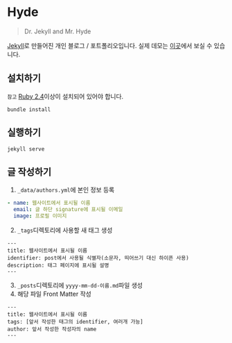 # Hyde

> Dr. Jekyll and Mr. Hyde

[Jekyll](https://https://jekyllrb.com/)로 만들어진 개인 블로그 / 포트폴리오입니다.
실제 데모는 [이곳](https://chemistryx.me/)에서 보실 수 있습니다.

## 설치하기

`참고` [Ruby 2.4](https://www.ruby-lang.org)이상이 설치되어 있어야 합니다.

```
bundle install
```

## 실행하기

```
jekyll serve
```

## 글 작성하기

1. `_data/authors.yml`에 본인 정보 등록

```yaml
- name: 웹사이트에서 표시될 이름
  email: 글 하단 signature에 표시될 이메일
  image: 프로필 이미지
```

2. `_tags`디렉토리에 사용할 새 태그 생성

```
---
title: 웹사이트에서 표시될 이름
identifier: post에서 사용될 식별자(소문자, 띄어쓰기 대신 하이픈 사용)
description: 태그 페이지에 표시될 설명
---
```

3. `_posts`디렉토리에 `yyyy-mm-dd-이름.md`파일 생성
4. 해당 파일 Front Matter 작성

```
---
title: 웹사이트에서 표시될 이름
tags: [앞서 작성한 태그의 identifier, 여러개 가능]
author: 앞서 작성한 작성자의 name
---
```
